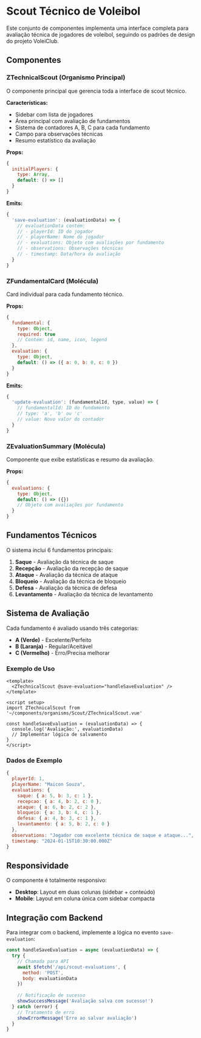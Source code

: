 # Scout Técnico de Voleibol

Este conjunto de componentes implementa uma interface completa para avaliação técnica de jogadores de voleibol, seguindo os padrões de design do projeto VoleiClub.

## Componentes

### ZTechnicalScout (Organismo Principal)

O componente principal que gerencia toda a interface de scout técnico.

**Características:**
- Sidebar com lista de jogadores
- Área principal com avaliação de fundamentos
- Sistema de contadores A, B, C para cada fundamento
- Campo para observações técnicas
- Resumo estatístico da avaliação

**Props:**
```javascript
{
  initialPlayers: {
    type: Array,
    default: () => []
  }
}
```

**Emits:**
```javascript
{
  'save-evaluation': (evaluationData) => {
    // evaluationData contém:
    // - playerId: ID do jogador
    // - playerName: Nome do jogador
    // - evaluations: Objeto com avaliações por fundamento
    // - observations: Observações técnicas
    // - timestamp: Data/hora da avaliação
  }
}
```

### ZFundamentalCard (Molécula)

Card individual para cada fundamento técnico.

**Props:**
```javascript
{
  fundamental: {
    type: Object,
    required: true
    // Contém: id, name, icon, legend
  },
  evaluation: {
    type: Object,
    default: () => ({ a: 0, b: 0, c: 0 })
  }
}
```

**Emits:**
```javascript
{
  'update-evaluation': (fundamentalId, type, value) => {
    // fundamentalId: ID do fundamento
    // type: 'a', 'b' ou 'c'
    // value: Novo valor do contador
  }
}
```

### ZEvaluationSummary (Molécula)

Componente que exibe estatísticas e resumo da avaliação.

**Props:**
```javascript
{
  evaluations: {
    type: Object,
    default: () => ({})
    // Objeto com avaliações por fundamento
  }
}
```

## Fundamentos Técnicos

O sistema inclui 6 fundamentos principais:

1. **Saque** - Avaliação da técnica de saque
2. **Recepção** - Avaliação da recepção de saque
3. **Ataque** - Avaliação da técnica de ataque
4. **Bloqueio** - Avaliação da técnica de bloqueio
5. **Defesa** - Avaliação da técnica de defesa
6. **Levantamento** - Avaliação da técnica de levantamento

## Sistema de Avaliação

Cada fundamento é avaliado usando três categorias:

- **A (Verde)** - Excelente/Perfeito
- **B (Laranja)** - Regular/Aceitável
- **C (Vermelho)** - Erro/Precisa melhorar

### Exemplo de Uso

```vue
<template>
  <ZTechnicalScout @save-evaluation="handleSaveEvaluation" />
</template>

<script setup>
import ZTechnicalScout from '~/components/organisms/Scout/ZTechnicalScout.vue'

const handleSaveEvaluation = (evaluationData) => {
  console.log('Avaliação:', evaluationData)
  // Implementar lógica de salvamento
}
</script>
```

### Dados de Exemplo

```javascript
{
  playerId: 1,
  playerName: "Maicon Souza",
  evaluations: {
    saque: { a: 5, b: 3, c: 1 },
    recepcao: { a: 4, b: 2, c: 0 },
    ataque: { a: 6, b: 2, c: 2 },
    bloqueio: { a: 3, b: 4, c: 1 },
    defesa: { a: 4, b: 3, c: 1 },
    levantamento: { a: 5, b: 2, c: 0 }
  },
  observations: "Jogador com excelente técnica de saque e ataque...",
  timestamp: "2024-01-15T10:30:00.000Z"
}
```

## Responsividade

O componente é totalmente responsivo:
- **Desktop**: Layout em duas colunas (sidebar + conteúdo)
- **Mobile**: Layout em coluna única com sidebar compacta

## Integração com Backend

Para integrar com o backend, implemente a lógica no evento `save-evaluation`:

```javascript
const handleSaveEvaluation = async (evaluationData) => {
  try {
    // Chamada para API
    await $fetch('/api/scout-evaluations', {
      method: 'POST',
      body: evaluationData
    })
    
    // Notificação de sucesso
    showSuccessMessage('Avaliação salva com sucesso!')
  } catch (error) {
    // Tratamento de erro
    showErrorMessage('Erro ao salvar avaliação')
  }
}
``` 